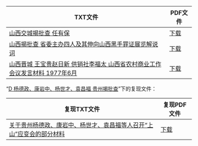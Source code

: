 | TXT文件 | PDF文件 |
| ------- | ------- |
| [山西交城揭批查 任有保](%E5%B1%B1%E8%A5%BF%E4%BA%A4%E5%9F%8E%E6%8F%AD%E6%89%B9%E6%9F%A5%20%E4%BB%BB%E6%9C%89%E4%BF%9D.txt) | [下载](%E5%B1%B1%E8%A5%BF%E4%BA%A4%E5%9F%8E%E6%8F%AD%E6%89%B9%E6%9F%A5%20%E4%BB%BB%E6%9C%89%E4%BF%9D.pdf) |
| [山西揭批查 省委主办四人及其伸向山西黑手罪证展览解说词](%E5%B1%B1%E8%A5%BF%E6%8F%AD%E6%89%B9%E6%9F%A5%20%E7%9C%81%E5%A7%94%E4%B8%BB%E5%8A%9E%E5%9B%9B%E4%BA%BA%E5%8F%8A%E5%85%B6%E4%BC%B8%E5%90%91%E5%B1%B1%E8%A5%BF%E9%BB%91%E6%89%8B%E7%BD%AA%E8%AF%81%E5%B1%95%E8%A7%88%E8%A7%A3%E8%AF%B4%E8%AF%8D.txt) | [下载](%E5%B1%B1%E8%A5%BF%E6%8F%AD%E6%89%B9%E6%9F%A5%20%E7%9C%81%E5%A7%94%E4%B8%BB%E5%8A%9E%E5%9B%9B%E4%BA%BA%E5%8F%8A%E5%85%B6%E4%BC%B8%E5%90%91%E5%B1%B1%E8%A5%BF%E9%BB%91%E6%89%8B%E7%BD%AA%E8%AF%81%E5%B1%95%E8%A7%88%E8%A7%A3%E8%AF%B4%E8%AF%8D.pdf) |
| [山西晋城 王宝贵赵日新 供销社李福太  山西省农村商业工作会议发言材料 1977年6月](%E5%B1%B1%E8%A5%BF%E6%99%8B%E5%9F%8E%20%E7%8E%8B%E5%AE%9D%E8%B4%B5%E8%B5%B5%E6%97%A5%E6%96%B0%20%E4%BE%9B%E9%94%80%E7%A4%BE%E6%9D%8E%E7%A6%8F%E5%A4%AA%20%20%E5%B1%B1%E8%A5%BF%E7%9C%81%E5%86%9C%E6%9D%91%E5%95%86%E4%B8%9A%E5%B7%A5%E4%BD%9C%E4%BC%9A%E8%AE%AE%E5%8F%91%E8%A8%80%E6%9D%90%E6%96%99%201977%E5%B9%B46%E6%9C%88.txt) | [下载](%E5%B1%B1%E8%A5%BF%E6%99%8B%E5%9F%8E%20%E7%8E%8B%E5%AE%9D%E8%B4%B5%E8%B5%B5%E6%97%A5%E6%96%B0%20%E4%BE%9B%E9%94%80%E7%A4%BE%E6%9D%8E%E7%A6%8F%E5%A4%AA%20%20%E5%B1%B1%E8%A5%BF%E7%9C%81%E5%86%9C%E6%9D%91%E5%95%86%E4%B8%9A%E5%B7%A5%E4%BD%9C%E4%BC%9A%E8%AE%AE%E5%8F%91%E8%A8%80%E6%9D%90%E6%96%99%201977%E5%B9%B46%E6%9C%88.pdf) |

“[D 杨德政、康岩中、杨世才、袁昌福 贵州揭批查](../D%20%E6%9D%A8%E5%BE%B7%E6%94%BF%E3%80%81%E5%BA%B7%E5%B2%A9%E4%B8%AD%E3%80%81%E6%9D%A8%E4%B8%96%E6%89%8D%E3%80%81%E8%A2%81%E6%98%8C%E7%A6%8F%20%E8%B4%B5%E5%B7%9E%E6%8F%AD%E6%89%B9%E6%9F%A5)”下的复现文件：

| 复现TXT文件 | 复现PDF文件 |
| ------- | ------- |
| [关于贵州杨德政、康岩中、杨世才、袁昌福等人召开“上山”应变会的部分材料](../D%20%E6%9D%A8%E5%BE%B7%E6%94%BF%E3%80%81%E5%BA%B7%E5%B2%A9%E4%B8%AD%E3%80%81%E6%9D%A8%E4%B8%96%E6%89%8D%E3%80%81%E8%A2%81%E6%98%8C%E7%A6%8F%20%E8%B4%B5%E5%B7%9E%E6%8F%AD%E6%89%B9%E6%9F%A5/%E5%85%B3%E4%BA%8E%E8%B4%B5%E5%B7%9E%E6%9D%A8%E5%BE%B7%E6%94%BF%E3%80%81%E5%BA%B7%E5%B2%A9%E4%B8%AD%E3%80%81%E6%9D%A8%E4%B8%96%E6%89%8D%E3%80%81%E8%A2%81%E6%98%8C%E7%A6%8F%E7%AD%89%E4%BA%BA%E5%8F%AC%E5%BC%80%E2%80%9C%E4%B8%8A%E5%B1%B1%E2%80%9D%E5%BA%94%E5%8F%98%E4%BC%9A%E7%9A%84%E9%83%A8%E5%88%86%E6%9D%90%E6%96%99.txt) | [下载](../D%20%E6%9D%A8%E5%BE%B7%E6%94%BF%E3%80%81%E5%BA%B7%E5%B2%A9%E4%B8%AD%E3%80%81%E6%9D%A8%E4%B8%96%E6%89%8D%E3%80%81%E8%A2%81%E6%98%8C%E7%A6%8F%20%E8%B4%B5%E5%B7%9E%E6%8F%AD%E6%89%B9%E6%9F%A5/%E5%85%B3%E4%BA%8E%E8%B4%B5%E5%B7%9E%E6%9D%A8%E5%BE%B7%E6%94%BF%E3%80%81%E5%BA%B7%E5%B2%A9%E4%B8%AD%E3%80%81%E6%9D%A8%E4%B8%96%E6%89%8D%E3%80%81%E8%A2%81%E6%98%8C%E7%A6%8F%E7%AD%89%E4%BA%BA%E5%8F%AC%E5%BC%80%E2%80%9C%E4%B8%8A%E5%B1%B1%E2%80%9D%E5%BA%94%E5%8F%98%E4%BC%9A%E7%9A%84%E9%83%A8%E5%88%86%E6%9D%90%E6%96%99.pdf) |
